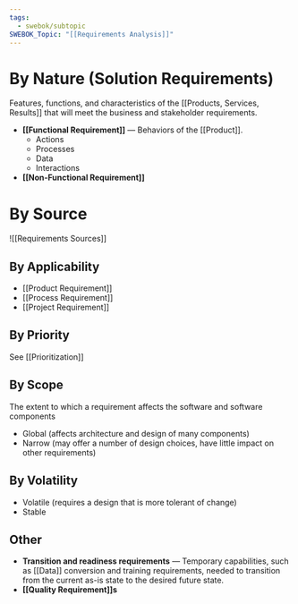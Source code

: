 ```yaml
---
tags:
  - swebok/subtopic
SWEBOK_Topic: "[[Requirements Analysis]]"
---
```

# By Nature (Solution Requirements)
Features, functions, and characteristics of the [[Products, Services, Results]] that will meet the business and stakeholder requirements.
- **[[Functional Requirement]]** — Behaviors of the [[Product]].
	- Actions
	- Processes
	- Data
	- Interactions
- **[[Non-Functional Requirement]]**
# By Source
![[Requirements Sources]]
## By Applicability
- [[Product Requirement]]
- [[Process Requirement]]
- [[Project Requirement]]
## By Priority
See [[Prioritization]]
## By Scope
The extent to which a requirement affects the software and software components
- Global (affects architecture and design of many components)
- Narrow (may offer a number of design choices, have little impact on other requirements)
## By Volatility
- Volatile (requires a design that is more tolerant of change)
- Stable
## Other
- **Transition and readiness requirements** — Temporary capabilities, such as [[Data]] conversion and training requirements, needed to transition from the current as-is state to the desired future state.
- **[[Quality Requirement]]s**